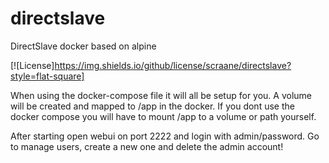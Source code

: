 # directslave
DirectSlave docker based on alpine

[![License]https://img.shields.io/github/license/scraane/directslave?style=flat-square]

When using the docker-compose file it will all be setup for you.
A volume will be created and mapped to /app in the docker.
If you dont use the docker compose you will have to mount /app to
a volume or path yourself.

After starting open webui on port 2222 and login with admin/password.
Go to manage users, create a new one and delete the admin account!